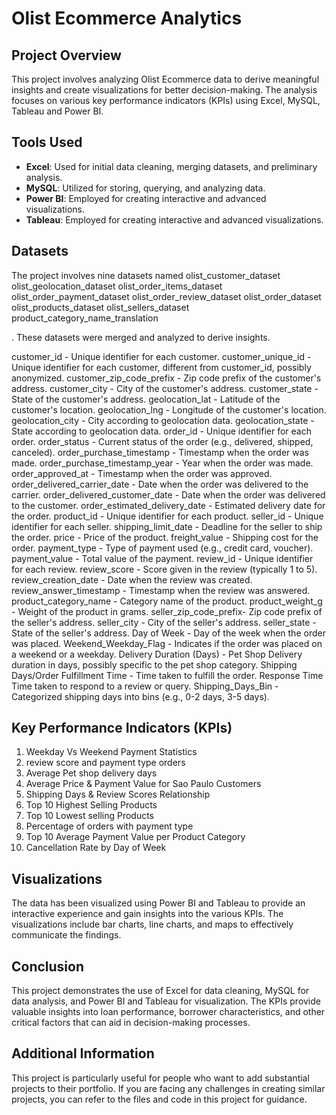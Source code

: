 # Olist Ecommerce Analytics

## Project Overview
This project involves analyzing Olist Ecommerce data to derive meaningful insights and create visualizations for better decision-making. The analysis focuses on various key performance indicators (KPIs) using Excel, MySQL, Tableau and Power BI.

## Tools Used
- **Excel**: Used for initial data cleaning, merging datasets, and preliminary analysis.
- **MySQL**: Utilized for storing, querying, and analyzing data.
- **Power BI**: Employed for creating interactive and advanced visualizations.
- **Tableau**: Employed for creating interactive and advanced visualizations.

## Datasets
The project involves nine datasets named 
olist_customer_dataset
olist_geolocation_dataset
olist_order_items_dataset
olist_order_payment_dataset
olist_order_review_dataset
olist_order_dataset
olist_products_dataset
olist_sellers_dataset
product_category_name_translation

. These datasets were merged and analyzed to derive insights.

customer_id	- Unique identifier for each customer.
customer_unique_id	- Unique identifier for each customer, different from customer_id, possibly anonymized.
customer_zip_code_prefix	- Zip code prefix of the customer's address.
customer_city	- City of the customer's address.
customer_state	- State of the customer's address.
geolocation_lat	- Latitude of the customer's location.
geolocation_lng	- Longitude of the customer's location.
geolocation_city	- City according to geolocation data.
geolocation_state	- State according to geolocation data.
order_id	- Unique identifier for each order.
order_status	- Current status of the order (e.g., delivered, shipped, canceled).
order_purchase_timestamp	- Timestamp when the order was made.
order_purchase_timestamp_year	- Year when the order was made.
order_approved_at	- Timestamp when the order was approved.
order_delivered_carrier_date	- Date when the order was delivered to the carrier.
order_delivered_customer_date	- Date when the order was delivered to the customer.
order_estimated_delivery_date	- Estimated delivery date for the order.
product_id	- Unique identifier for each product.
seller_id	- Unique identifier for each seller.
shipping_limit_date	- Deadline for the seller to ship the order.
price	- Price of the product.
freight_value	- Shipping cost for the order.
payment_type	- Type of payment used (e.g., credit card, voucher).
payment_value	- Total value of the payment.
review_id	- Unique identifier for each review.
review_score	- Score given in the review (typically 1 to 5).
review_creation_date	- Date when the review was created.
review_answer_timestamp	- Timestamp when the review was answered.
product_category_name	- Category name of the product.
product_weight_g	- Weight of the product in grams.
seller_zip_code_prefix-	 Zip code prefix of the seller's address.
seller_city	- City of the seller's address.
seller_state	- State of the seller's address.
Day of Week	- Day of the week when the order was placed.
Weekend_Weekday_Flag	- Indicates if the order was placed on a weekend or a weekday.
Delivery Duration (Days) - Pet Shop	 Delivery duration in days, possibly specific to the pet shop category.
Shipping Days/Order Fulfillment Time	- Time taken to fulfill the order.
Response Time	 Time taken to respond to a review or query.
Shipping_Days_Bin	- Categorized shipping days into bins (e.g., 0-2 days, 3-5 days).


## Key Performance Indicators (KPIs)
1. 	Weekday Vs Weekend Payment Statistics
2. 	review score and payment type orders
3.	Average Pet shop delivery days
4.	Average Price & Payment Value for Sao Paulo Customers
5.	Shipping Days & Review Scores Relationship
6.	Top 10 Highest Selling Products
7.	Top 10 Lowest selling Products
8.	Percentage of orders with payment type
9.	Top 10 Average Payment Value per Product Category
10.	Cancellation Rate by Day of Week


## Visualizations
The data has been visualized using Power BI and Tableau to provide an interactive experience and gain insights into the various KPIs. The visualizations include bar charts, line charts, and maps to effectively communicate the findings.

## Conclusion
This project demonstrates the use of Excel for data cleaning, MySQL for data analysis, and Power BI and Tableau for visualization. The KPIs provide valuable insights into loan performance, borrower characteristics, and other critical factors that can aid in decision-making processes.

## Additional Information
This project is particularly useful for people who want to add substantial projects to their portfolio. If you are facing any challenges in creating similar projects, you can refer to the files and code in this project for guidance.
